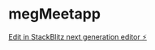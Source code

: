 # megMeetapp

[Edit in StackBlitz next generation editor ⚡️](https://stackblitz.com/~/github.com/Max02well/megMeetapp)